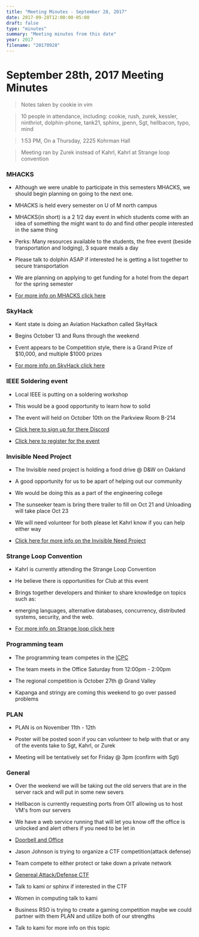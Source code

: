 ```yaml
---
title: "Meeting Minutes - September 28, 2017"
date: 2017-09-28T12:00:00-05:00
draft: false
type: "minutes"
summary: "Meeting minutes from this date"
year: 2017
filename: "20170928"
---
```


# September 28th, 2017 Meeting Minutes
> Notes taken by cookie in vim

> 10 people in attendance, including: cookie, rush, zurek, kessler, ninthriot, dolphin-phone, tank21, sphinx, jpenn, Sgt, hellbacon, typo, mind

> 1:53 PM, On a Thursday, 2225 Kohrman Hall

> Meeting ran by Zurek instead of Kahrl, Kahrl at Strange loop convention 

### MHACKS

- Although we were unable to participate in this semesters MHACKS, we should begin planning on going to the next one.

- MHACKS is held every semester on U of M north campus

 - MHACKS(in short) is a 2 1/2 day event in which students come with an idea of something the might want to do and find other people interested in the same thing

 - Perks: Many resources available to the students, the free event (beside transportation and lodging), 3 square meals a day 

- Please talk to dolphin ASAP if interested he is getting a list together to secure transportation

- We are planning on applying to get funding for a hotel from the depart for the spring semester

- [For more info on MHACKS click here](https://mhacks.org/)

### SkyHack

- Kent state is doing an Aviation Hackathon called SkyHack

 - Begins October 13 and Runs through the weekend 

 - Event appears to be Competition style, there is a Grand Prize of $10,000, and multiple $1000 prizes

- [For more info on SkyHack click here](https://www.kent.edu/SkyHack)


### IEEE Soldering event

- Local IEEE is putting on a soldering workshop 

- This would be a good opportunity to learn how to solid

- The event will held on October 10th on the Parkview Room B-214

- [Click here to sign up for there Discord](https://discord.gg/YATAQSV)

- [Click here to register for the event](https://docs.google.com/forms/d/e/1FAIpQLSfZ43_chMki_iX1bzNgvnqpcR8YeY0swQXODWenVzWTcShWhw/viewform)

### Invisible Need Project

- The Invisible need project is holding a food drive @ D&W on Oakland

- A good opportunity for us to be apart of helping out our community

- We would be doing this as a part of the engineering college

- The sunseeker team is bring there trailer to fill on Oct 21 and Unloading will take place Oct 23

- We will need volunteer for both please let Kahrl know if you can help either way

- [Click here for more info on the Invisible Need Project](http://www.mywmu.com/s/1428/gid2/index.aspx?sid=1428&gid=2&pgid=2030)

### Strange Loop Convention

- Kahrl is currently attending the Strange Loop Convention

- He believe there is opportunities for Club at this event 

- Brings together developers and thinker to share knowledge on topics such as:

 - emerging languages, alternative databases, concurrency, distributed systems, security, and the web. 

- [For more info on Strange loop click here](https://www.thestrangeloop.com/about.html)


### Programming team

- The programming team competes in the [ICPC](https://en.wikipedia.org/wiki/ACM_International_Collegiate_Programming_Contest)

- The team meets in the Office  Saturday from 12:00pm - 2:00pm

- The regional competition is October 27th @ Grand Valley

- Kapanga and stringy are coming this weekend to go over passed problems 

### PLAN

- PLAN is on  November 11th - 12th 

- Poster will be posted soon if you can volunteer to help with that or any of the events take to Sgt, Kahrl, or Zurek

- Meeting will be tentatively set for Friday @ 3pm (confirm with Sgt)

### General

- Over the weekend we will be taking out the old servers that are in the server rack and will put in some new severs 

- Hellbacon is currently requesting ports from OIT  allowing us to host VM's from our servers 

- We have a web service running that will let you know off the office is unlocked and alert others if you need to be let in

- [Doorbell and Office](https://cclub.cs.wmich.edu/office/)

- Jason Johnson is trying to organize a CTF competition(attack defense)

- Team compete to either protect or take down a private network

- [Genereal Attack/Defense CTF](https://2017.faustctf.net/information/attackdefense-for-beginners/)

- Talk to kami or sphinx if interested in the CTF

- Women in computing talk to kami

- Business RSO is trying to create a gaming competition maybe we could partner with them PLAN and utilize both of our strengths

- Talk to kami for more info on this topic
